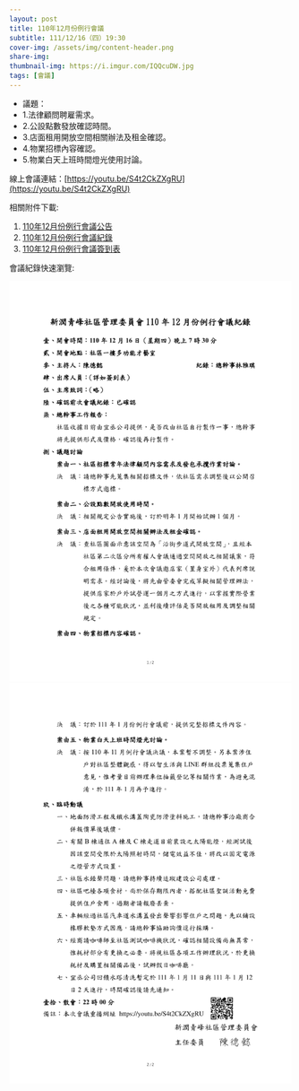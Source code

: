 ```yaml
---
layout: post
title: 110年12月份例行會議
subtitle: 111/12/16（四）19:30
cover-img: /assets/img/content-header.png
share-img: 
thumbnail-img: https://i.imgur.com/IQQcuDW.jpg
tags: [會議]
---
```


- 議題：
- 1.法律顧問聘雇需求。
- 2.公設點數發放確認時間。
- 3.店面租用開放空間相關辦法及租金確認。
- 4.物業招標內容確認。
- 5.物業白天上班時間燈光使用討論。

線上會議連結：[https://youtu.be/S4t2CkZXgRU](https://youtu.be/S4t2CkZXgRU)

相關附件下載:

1. [110年12月份例行會議公告](../assets/post/20211216/110年12月份例行會議公告.jpg) 
2. [110年12月份例行會議紀錄](../assets/post/20211216/110年12月份例行會議紀錄.pdf)
3. [110年12月份例行會議簽到表](../assets/post/20211216/110年12月份例行會議簽到表.pdf)

會議紀錄快速瀏覽:

![](../assets/post/20211216/meeting-minutes-01.png)
![](../assets/post/20211216/meeting-minutes-02.png)
